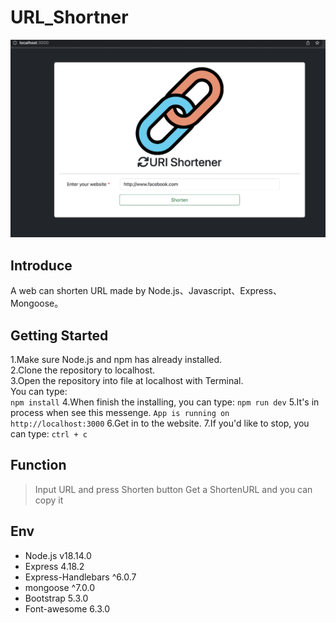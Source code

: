 # URL_Shortner
![image](https://github.com/eunicebibi/shorten_url/blob/main/ShortenURL_img.png)

## Introduce
A web can shorten URL made by Node.js、Javascript、Express、Mongoose。

## Getting Started
1.Make sure Node.js and npm has already installed.   
2.Clone the repository to localhost.  
3.Open the repository into file at localhost with Terminal.  
 You can type:  
`npm install`
4.When finish the installing, you can type:
`npm run dev`
5.It's in process when see this messenge.
`App is running on http://localhost:3000`
6.Get in to the website. 
7.If you'd like to stop, you can type:
`ctrl + c`

## Function
> Input URL and press Shorten button
> Get a ShortenURL and you can copy it

## Env
* Node.js v18.14.0
* Express 4.18.2
* Express-Handlebars ^6.0.7
* mongoose ^7.0.0
* Bootstrap 5.3.0
* Font-awesome 6.3.0
